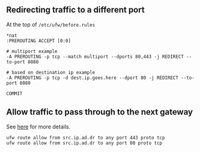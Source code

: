 ## Redirecting traffic to a different port
At the top of `/etc/ufw/before.rules`

```
*nat
:PREROUTING ACCEPT [0:0]

# multiport example
-A PREROUTING -p tcp --match multiport --dports 80,443 -j REDIRECT --to-port 8080

# based on destination ip example
-A PREROUTING -p tcp -d dest.ip.goes.here --dport 80 -j REDIRECT --to-port 8080

COMMIT
```

## Allow traffic to pass through to the next gateway
See [here](https://manpages.ubuntu.com/manpages/trusty/man8/ufw.8.html) for more details.

```
ufw route allow from src.ip.ad.dr to any port 443 proto tcp
ufw route allow from src.ip.ad.dr to any port 80 proto tcp
```
